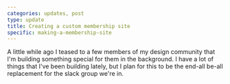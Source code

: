 ```yaml
---
categories: updates, post
type: update
title: Creating a custom membership site
specific: making-a-membership-site
---
```

A little while ago I teased to a few members of my design community that I'm building something special for them in the background. I have a lot of things that I've been building lately, but I plan for this to be the end-all be-all replacement for the slack group we're in.
